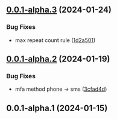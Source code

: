 ## [0.0.1-alpha.3](https://github.com/aoothjs/aoothjs/compare/v0.0.1-alpha.2...v0.0.1-alpha.3) (2024-01-24)


### Bug Fixes

* max repeat count rule ([1d2a501](https://github.com/aoothjs/aoothjs/commit/1d2a501c96d4caea516b9ec95fe57221ffb6bc01))



## [0.0.1-alpha.2](https://github.com/aoothjs/aoothjs/compare/v0.0.1-alpha.1...v0.0.1-alpha.2) (2024-01-19)


### Bug Fixes

* mfa method phone -> sms ([3cfad4d](https://github.com/aoothjs/aoothjs/commit/3cfad4d8cd0f22f0367e3351a43c76e3e607a267))



## 0.0.1-alpha.1 (2024-01-15)




